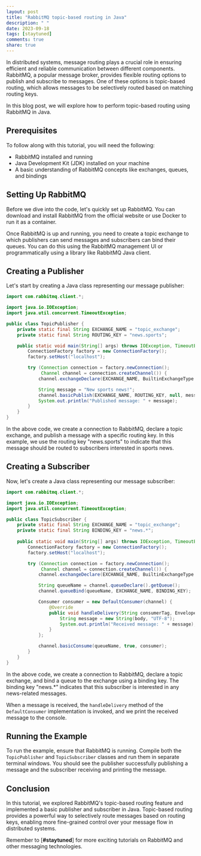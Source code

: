 ```yaml
---
layout: post
title: "RabbitMQ topic-based routing in Java"
description: " "
date: 2023-09-18
tags: [staytuned]
comments: true
share: true
---
```


In distributed systems, message routing plays a crucial role in ensuring efficient and reliable communication between different components. RabbitMQ, a popular message broker, provides flexible routing options to publish and subscribe to messages. One of these options is topic-based routing, which allows messages to be selectively routed based on matching routing keys.

In this blog post, we will explore how to perform topic-based routing using RabbitMQ in Java.

## Prerequisites
To follow along with this tutorial, you will need the following:

- RabbitMQ installed and running
- Java Development Kit (JDK) installed on your machine
- A basic understanding of RabbitMQ concepts like exchanges, queues, and bindings

## Setting Up RabbitMQ
Before we dive into the code, let's quickly set up RabbitMQ. You can download and install RabbitMQ from the official website or use Docker to run it as a container.

Once RabbitMQ is up and running, you need to create a topic exchange to which publishers can send messages and subscribers can bind their queues. You can do this using the RabbitMQ management UI or programmatically using a library like RabbitMQ Java client.

## Creating a Publisher
Let's start by creating a Java class representing our message publisher:

```java
import com.rabbitmq.client.*;

import java.io.IOException;
import java.util.concurrent.TimeoutException;

public class TopicPublisher {
    private static final String EXCHANGE_NAME = "topic_exchange";
    private static final String ROUTING_KEY = "news.sports";

    public static void main(String[] args) throws IOException, TimeoutException {
        ConnectionFactory factory = new ConnectionFactory();
        factory.setHost("localhost");

        try (Connection connection = factory.newConnection();
             Channel channel = connection.createChannel()) {
            channel.exchangeDeclare(EXCHANGE_NAME, BuiltinExchangeType.TOPIC);

            String message = "New sports news!";
            channel.basicPublish(EXCHANGE_NAME, ROUTING_KEY, null, message.getBytes());
            System.out.println("Published message: " + message);
        }
    }
}
```

In the above code, we create a connection to RabbitMQ, declare a topic exchange, and publish a message with a specific routing key. In this example, we use the routing key "news.sports" to indicate that this message should be routed to subscribers interested in sports news.

## Creating a Subscriber
Now, let's create a Java class representing our message subscriber:

```java
import com.rabbitmq.client.*;

import java.io.IOException;
import java.util.concurrent.TimeoutException;

public class TopicSubscriber {
    private static final String EXCHANGE_NAME = "topic_exchange";
    private static final String BINDING_KEY = "news.*";
    
    public static void main(String[] args) throws IOException, TimeoutException {
        ConnectionFactory factory = new ConnectionFactory();
        factory.setHost("localhost");

        try (Connection connection = factory.newConnection();
             Channel channel = connection.createChannel()) {
            channel.exchangeDeclare(EXCHANGE_NAME, BuiltinExchangeType.TOPIC);

            String queueName = channel.queueDeclare().getQueue();
            channel.queueBind(queueName, EXCHANGE_NAME, BINDING_KEY);

            Consumer consumer = new DefaultConsumer(channel) {
                @Override
                public void handleDelivery(String consumerTag, Envelope envelope, AMQP.BasicProperties properties, byte[] body) throws IOException {
                    String message = new String(body, "UTF-8");
                    System.out.println("Received message: " + message);
                }
            };

            channel.basicConsume(queueName, true, consumer);
        }
    }
}
```

In the above code, we create a connection to RabbitMQ, declare a topic exchange, and bind a queue to the exchange using a binding key. The binding key "news.*" indicates that this subscriber is interested in any news-related messages.

When a message is received, the `handleDelivery` method of the `DefaultConsumer` implementation is invoked, and we print the received message to the console.

## Running the Example
To run the example, ensure that RabbitMQ is running. Compile both the `TopicPublisher` and `TopicSubscriber` classes and run them in separate terminal windows. You should see the publisher successfully publishing a message and the subscriber receiving and printing the message.

## Conclusion
In this tutorial, we explored RabbitMQ's topic-based routing feature and implemented a basic publisher and subscriber in Java. Topic-based routing provides a powerful way to selectively route messages based on routing keys, enabling more fine-grained control over your message flow in distributed systems.

Remember to [**#staytuned**] for more exciting tutorials on RabbitMQ and other messaging technologies.